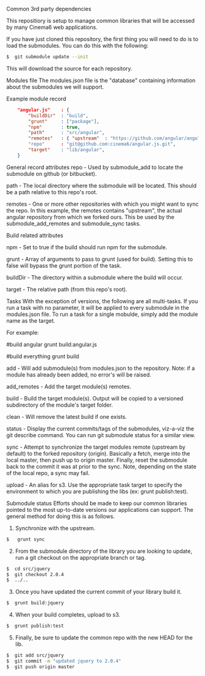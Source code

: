 Common 3rd party dependencies

This repositiory is setup to manage common libraries that will be accessed by many Cinema6 web applications.

If you have just cloned this repository, the first thing you will need to do is to load the submodules. You can do this with the following:

```bash
$  git submodule update --init
```

This will download the source for each repository.

Modules file
The modules.json file is the "database" containing information about the submodules we will support.


Example module record
```json
    "angular.js"    : {
        "buildDir"  : "build",
        "grunt"     : ["package"],
        "npm"       : true,
        "path"      : "src/angular",
        "remotes"   : { "upstream"  : "https://github.com/angular/angular.js.git" }
        "repo"      : "git@github.com:cinema6/angular.js.git",
        "target"    : "lib/angular",
    }
```

General record attributes
repo - Used by submodule_add to locate the submodule on github (or bitbucket).

path - The local directory where the submodule will be located.  This should be a path relative to this repo's root.  

remotes - One or more other repositories with which you might want to sync the repo.  In this example, the remotes contains "upstream", the actual angular repository from which we forked ours.  This be used by the submodule_add_remotes and submodule_sync tasks.

Build related attributes

npm - Set to true if the build should run npm for the submodule.

grunt - Array of arguments to pass to grunt (used for build).  Setting this to false will bypass the grunt portion of the task.


buildDir - The directory within a submodule where the build will occur.

target - The relative path (from this repo's root).


Tasks
With the exception of versions, the following are all multi-tasks.  If you run a task with no parameter, it will be applied to every submodule in the modules.json file.  To run a task for a single mobulde, simply add the module name as the target.

For example:

#build angular
grunt build:angular.js

#build everything
grunt build

add - Will add submodule(s) from modules.json to the repository.  Note: if a module has already been added, no error's will be raised.

add_remotes - Add the target module(s) remotes.

build - Build the target module(s).  Output will be copied to a versioned subdirectory of the module's target folder.

clean - Will remove the latest build if one exists.

status - Display the current commits/tags of the submodules, viz-a-viz the git describe command.  You can run git submodule status for a similar view.

sync - Attempt to synchronize the target modules remote (upstream by default) to the forked repository (origin).  Basically a fetch, merge into the local master, then push up to origin master.  Finally, reset the submodule back to the commit it was at prior to the sync.  Note, depending on the state of the local repo, a sync may fail.

upload - An alias for s3.  Use the appropriate task target to specify the environment to which you are publishing the libs (ex:  grunt publish:test).

Submodule status
Efforts should be made to keep our common libraries pointed to the most up-to-date versions our applications can support.  The general method for doing this is as follows.

1. Synchronize with the upstream.
```bash
$   grunt sync
```
2. From the submodule directory of the library you are looking to update, run a git checkout on the appropriate branch or tag.
```bash
$  cd src/jquery
$  git checkout 2.0.4
$  ../..
```
3. Once you have updated the current commit of your library build it.
```bash
$  grunt build:jquery
```
4. When your build completes, upload to s3.
```bash
$  grunt publish:test
```
5. Finally, be sure to update the common repo with the new HEAD for the lib.
```bash
$  git add src/jquery
$  git commit -m "updated jquery to 2.0.4"
$  git push origin master
```

